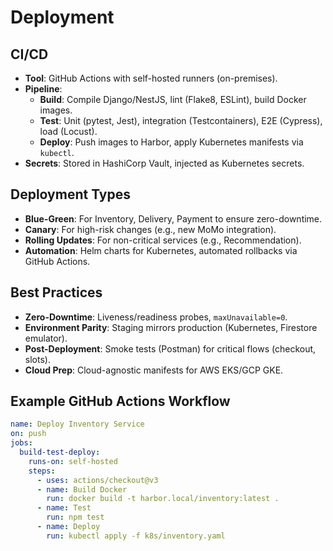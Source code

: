 # Deployment

## CI/CD
- **Tool**: GitHub Actions with self-hosted runners (on-premises).
- **Pipeline**:
  - **Build**: Compile Django/NestJS, lint (Flake8, ESLint), build Docker images.
  - **Test**: Unit (pytest, Jest), integration (Testcontainers), E2E (Cypress), load (Locust).
  - **Deploy**: Push images to Harbor, apply Kubernetes manifests via `kubectl`.
- **Secrets**: Stored in HashiCorp Vault, injected as Kubernetes secrets.

## Deployment Types
- **Blue-Green**: For Inventory, Delivery, Payment to ensure zero-downtime.
- **Canary**: For high-risk changes (e.g., new MoMo integration).
- **Rolling Updates**: For non-critical services (e.g., Recommendation).
- **Automation**: Helm charts for Kubernetes, automated rollbacks via GitHub Actions.

## Best Practices
- **Zero-Downtime**: Liveness/readiness probes, `maxUnavailable=0`.
- **Environment Parity**: Staging mirrors production (Kubernetes, Firestore emulator).
- **Post-Deployment**: Smoke tests (Postman) for critical flows (checkout, slots).
- **Cloud Prep**: Cloud-agnostic manifests for AWS EKS/GCP GKE.

## Example GitHub Actions Workflow
```yaml
name: Deploy Inventory Service
on: push
jobs:
  build-test-deploy:
    runs-on: self-hosted
    steps:
      - uses: actions/checkout@v3
      - name: Build Docker
        run: docker build -t harbor.local/inventory:latest .
      - name: Test
        run: npm test
      - name: Deploy
        run: kubectl apply -f k8s/inventory.yaml
